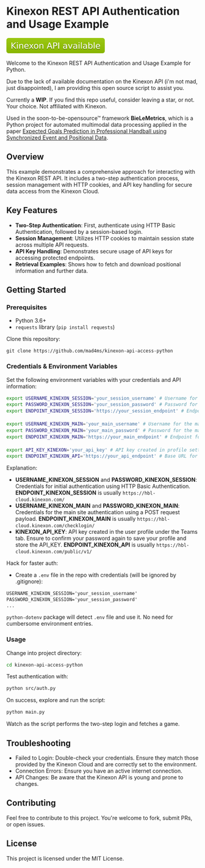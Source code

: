 # Kinexon REST API Authentication and Usage Example

![API Status](./badge.svg)

Welcome to the Kinexon REST API Authentication and Usage Example for Python.

Due to the lack of available documentation on the Kinexon API (i'm not mad, just disappointed), I am providing this open source script to assist you.


Currently a **WIP**. If you find this repo useful, consider leaving a star, or not. Your choice. Not affiliated with Kinexon.

Used in the soon-to-be-opensource™ framework **BieLeMetrics**, which is a Python project for automated multimodal data processing applied in the paper [Expected Goals Prediction in Professional Handball using Synchronized Event and Positional Data](https://www.researchgate.net/publication/375086950_Expected_Goals_Prediction_in_Professional_Handball_using_Synchronized_Event_and_Positional_Data).

## Overview
This example demonstrates a comprehensive approach for interacting with the Kinexon REST API. It includes a two-step authentication process, session management with HTTP cookies, and API key handling for secure data access from the Kinexon Cloud.

## Key Features
- **Two-Step Authentication**: First, authenticate using HTTP Basic Authentication, followed by a session-based login.
- **Session Management**: Utilizes HTTP cookies to maintain session state across multiple API requests.
- **API Key Handling**: Demonstrates secure usage of API keys for accessing protected endpoints.
- **Retrieval Examples**: Shows how to fetch and download positional information and further data.

## Getting Started

### Prerequisites
- Python 3.6+
- `requests` library (`pip install requests`)


Clone this repository:
```
git clone https://github.com/mad4ms/kinexon-api-access-python
```



### Credentials & Environment Variables
Set the following environment variables with your credentials and API information:

```sh
export USERNAME_KINEXON_SESSION='your_session_username' # Username for the popup on the website
export PASSWORD_KINEXON_SESSION='your_session_password' # Password for the popup on the website
export ENDPOINT_KINEXON_SESSION='https://your_session_endpoint' # Endpoint for the session login

export USERNAME_KINEXON_MAIN='your_main_username' # Username for the main login site
export PASSWORD_KINEXON_MAIN='your_main_password' # Password for the main login site
export ENDPOINT_KINEXON_MAIN='https://your_main_endpoint' # Endpoint for the main login

export API_KEY_KINEXON='your_api_key' # API key created in profile settings
export ENDPOINT_KINEXON_API='https://your_api_endpoint' # Base URL for the Kinexon API

```
Explanation:

- **USERNAME_KINEXON_SESSION** and **PASSWORD_KINEXON_SESSION**: Credentials for initial authentication using HTTP Basic Authentication. **ENDPOINT_KINEXON_SESSION** is usually `https://hbl-cloud.kinexon.com/`
- **USERNAME_KINEXON_MAIN** and **PASSWORD_KINEXON_MAIN**: Credentials for the main site authentication using a POST request payload. **ENDPOINT_KINEXON_MAIN** is usually `https://hbl-cloud.kinexon.com/checklogin/`
- **KINEXON_API_KEY**: API key created in the user profile under the Teams tab. Ensure to confirm your password again to save your profile and store the API_KEY. **ENDPOINT_KINEXON_API**  is usually `https://hbl-cloud.kinexon.com/public/v1/`

Hack for faster auth:
- Create a `.env` file in the repo with credentials (will be ignored by .gitignore):
```
USERNAME_KINEXON_SESSION='your_session_username'
PASSWORD_KINEXON_SESSION='your_session_password'
...
```
`python-dotenv` package will detect `.env` file and use it. No need for cumbersome environment entries. 
### Usage
Change into project directory:
```sh
cd kinexon-api-access-python
```
Test authentication with:
```sh
python src/auth.py
```
On success, explore and run the script:

```sh
python main.py
```
Watch as the script performs the two-step login and fetches a game.

## Troubleshooting
- Failed to Login: Double-check your credentials. Ensure they match those provided by the Kinexon Cloud and are correctly set to the environment.
- Connection Errors: Ensure you have an active internet connection.
- API Changes: Be aware that the Kinexon API is young and prone to changes.
## Contributing
Feel free to contribute to this project. You're welcome to fork, submit PRs, or open issues.

## License
This project is licensed under the MIT License.